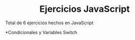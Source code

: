 <div align= "center" >
  <h1 align = "center" > Ejercicios JavaScript </h1>
</div>

Total de 6 ejercicios hechos en JavaScript

*Condicionales y Variables Switch
